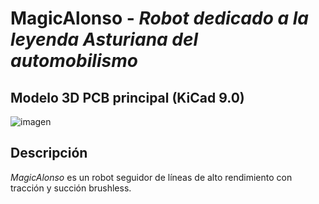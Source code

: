 # MagicAlonso - _Robot dedicado a la leyenda Asturiana del automobilismo_

## Modelo 3D PCB principal (KiCad 9.0)

![imagen](pcb_main.jpg "PCB Main")

## Descripción

_MagicAlonso_ es un robot seguidor de líneas de alto rendimiento con tracción y succión brushless. 